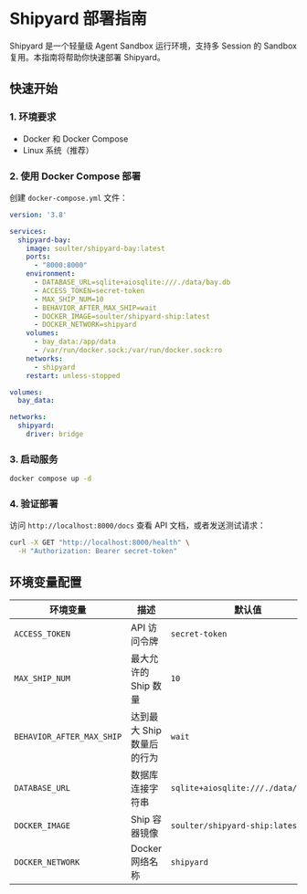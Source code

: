# Shipyard 部署指南

Shipyard 是一个轻量级 Agent Sandbox 运行环境，支持多 Session 的 Sandbox 复用。本指南将帮助你快速部署 Shipyard。

## 快速开始

### 1. 环境要求

- Docker 和 Docker Compose
- Linux 系统（推荐）

### 2. 使用 Docker Compose 部署

创建 `docker-compose.yml` 文件：

```yaml
version: '3.8'

services:
  shipyard-bay:
    image: soulter/shipyard-bay:latest
    ports:
      - "8000:8000"
    environment:
      - DATABASE_URL=sqlite+aiosqlite:///./data/bay.db
      - ACCESS_TOKEN=secret-token
      - MAX_SHIP_NUM=10
      - BEHAVIOR_AFTER_MAX_SHIP=wait
      - DOCKER_IMAGE=soulter/shipyard-ship:latest
      - DOCKER_NETWORK=shipyard
    volumes:
      - bay_data:/app/data
      - /var/run/docker.sock:/var/run/docker.sock:ro
    networks:
      - shipyard
    restart: unless-stopped

volumes:
  bay_data:

networks:
  shipyard:
    driver: bridge
```

### 3. 启动服务

```bash
docker compose up -d
```

### 4. 验证部署

访问 `http://localhost:8000/docs` 查看 API 文档，或者发送测试请求：

```bash
curl -X GET "http://localhost:8000/health" \
  -H "Authorization: Bearer secret-token"
```

## 环境变量配置

| 环境变量 | 描述 | 默认值 |
|---------|------|--------|
| `ACCESS_TOKEN` | API 访问令牌 | `secret-token` |
| `MAX_SHIP_NUM` | 最大允许的 Ship 数量 | `10` |
| `BEHAVIOR_AFTER_MAX_SHIP` | 达到最大 Ship 数量后的行为 | `wait` |
| `DATABASE_URL` | 数据库连接字符串 | `sqlite+aiosqlite:///./data/bay.db` |
| `DOCKER_IMAGE` | Ship 容器镜像 | `soulter/shipyard-ship:latest` |
| `DOCKER_NETWORK` | Docker 网络名称 | `shipyard` |
